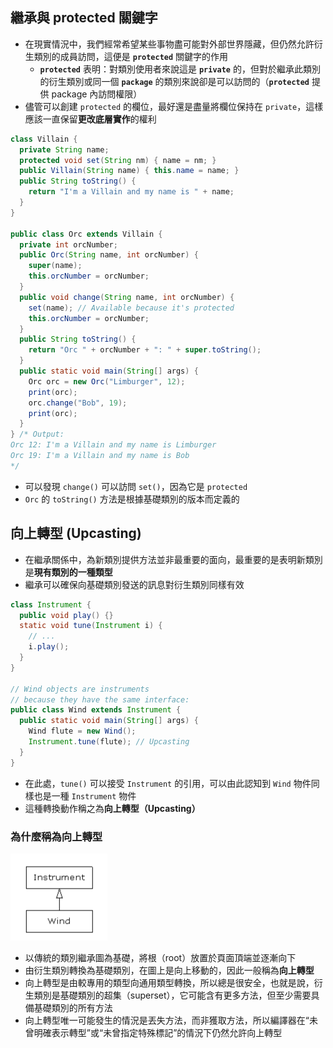 ## 繼承與 protected 關鍵字
- 在現實情況中，我們經常希望某些事物盡可能對外部世界隱藏，但仍然允許衍生類別的成員訪問，這便是 **`protected`** 關鍵字的作用
    - **`protected`** 表明：對類別使用者來說這是 **`private`** 的，但對於繼承此類別的衍生類別或同一個 **`package`** 的類別來說卻是可以訪問的（**`protected`** 提供 package 內訪問權限）
- 儘管可以創建 `protected` 的欄位，最好還是盡量將欄位保持在 `private`，這樣應該一直保留**更改底層實作**的權利
```java
class Villain {
  private String name;
  protected void set(String nm) { name = nm; }
  public Villain(String name) { this.name = name; }
  public String toString() {
    return "I'm a Villain and my name is " + name;
  }
}	

public class Orc extends Villain {
  private int orcNumber;
  public Orc(String name, int orcNumber) {
    super(name);
    this.orcNumber = orcNumber;
  }
  public void change(String name, int orcNumber) {
    set(name); // Available because it's protected
    this.orcNumber = orcNumber;
  }
  public String toString() {
    return "Orc " + orcNumber + ": " + super.toString();
  }	
  public static void main(String[] args) {
    Orc orc = new Orc("Limburger", 12);
    print(orc);
    orc.change("Bob", 19);
    print(orc);
  }
} /* Output:
Orc 12: I'm a Villain and my name is Limburger
Orc 19: I'm a Villain and my name is Bob
*/
```
- 可以發現 `change()` 可以訪問 `set()`，因為它是 `protected`
- `Orc` 的 `toString()` 方法是根據基礎類別的版本而定義的

## 向上轉型 (Upcasting)
- 在繼承關係中，為新類別提供方法並非最重要的面向，最重要的是表明新類別是**現有類別的一種類型**
- 繼承可以確保向基礎類別發送的訊息對衍生類別同樣有效
```java
class Instrument {
  public void play() {}
  static void tune(Instrument i) {
    // ...
    i.play();
  }
}

// Wind objects are instruments
// because they have the same interface:
public class Wind extends Instrument {
  public static void main(String[] args) {
    Wind flute = new Wind();
    Instrument.tune(flute); // Upcasting
  }
}
```

- 在此處，`tune()` 可以接受 `Instrument` 的引用，可以由此認知到 `Wind` 物件同樣也是一種 `Instrument` 物件
- 這種轉換動作稱之為**向上轉型（Upcasting）**
### 為什麼稱為向上轉型

![inheritance graph](./assets/inherit.png)

- 以傳統的類別繼承圖為基礎，將根（root）放置於頁面頂端並逐漸向下
- 由衍生類別轉換為基礎類別，在圖上是向上移動的，因此一般稱為**向上轉型**
- 向上轉型是由較專用的類型向通用類型轉換，所以總是很安全，也就是說，衍生類別是基礎類別的超集（superset），它可能含有更多方法，但至少需要具備基礎類別的所有方法
- 向上轉型唯一可能發生的情況是丟失方法，而非獲取方法，所以編譯器在“未曾明確表示轉型”或“未曾指定特殊標記”的情況下仍然允許向上轉型